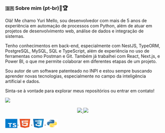### 🇧🇷 Sobre mim (pt-br)📍🏆

Olá! Me chamo Yuri Mello, sou desenvolvedor com mais de 5 anos de experiência em automação de processos com Python, além de atuar em projetos de desenvolvimento web, análise de dados e integração de sistemas.

Tenho conhecimentos em back-end, especialmente com NestJS, TypeORM, PostgreSQL, MySQL, SQL e TypeScript, além de experiência no uso de ferramentas como Postman e Git. Também já trabalhei com React, Next.js, e Power BI, o que me permite colaborar em diferentes etapas de um projeto.

Sou autor de um software patenteado no INPI e estou sempre buscando aprender novas tecnologias, especialmente no campo da inteligência artificial e dados.

Sinta-se à vontade para explorar meus repositórios ou entrar em contato!

<div> 

  <a href="https://www.linkedin.com/in/yuri-mello-a9b6b2190/" target="_blank"><img src="https://img.shields.io/badge/-LinkedIn-%230077B5?style=for-the-badge&logo=linkedin&logoColor=white" target="_blank"></a> 
 
 
 
</div>
<div align="center">
  
  <a href="https://github.com/YuriMelloFiles">
  <img height="180em" src="https://github-readme-stats.vercel.app/api?username=YuriMelloFiles&show_icons=true&theme=black&include_all_commits=true&count_private=true"/>
  <img height="150em" src="https://github-readme-stats.vercel.app/api/top-langs/?username=YuriMelloFiles&layout=compact&langs_count=7&theme=black"/>

</div>



  
  <div style="display: inline_block"><br>
  <img align="center" alt="Yuri-Js" height="30" width="40" src="https://github.com/devicons/devicon/blob/master/icons/typescript/typescript-original.svg">
  <img align="center" alt="Yuri-HTML" height="30" width="40" src="https://raw.githubusercontent.com/devicons/devicon/master/icons/html5/html5-original.svg">
  <img align="center" alt="Yuri-CSS" height="30" width="40" src="https://raw.githubusercontent.com/devicons/devicon/master/icons/css3/css3-original.svg">
  <img align="center" alt="Yuri-Python" height="30" width="40" src="https://raw.githubusercontent.com/devicons/devicon/master/icons/python/python-original.svg">
  
  
</div>
